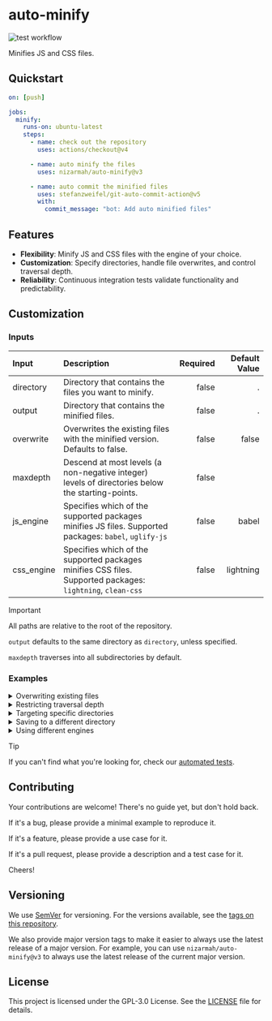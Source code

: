 # auto-minify

![test workflow](https://github.com/nizarmah/auto-minify/actions/workflows/test.yml/badge.svg?branch=master&event=push)

Minifies JS and CSS files.

## Quickstart

```yaml
on: [push]

jobs:
  minify:
    runs-on: ubuntu-latest
    steps:
      - name: check out the repository
        uses: actions/checkout@v4

      - name: auto minify the files
        uses: nizarmah/auto-minify@v3

      - name: auto commit the minified files
        uses: stefanzweifel/git-auto-commit-action@v5
        with:
          commit_message: "bot: Add auto minified files"
```

## Features

* **Flexibility**: Minify JS and CSS files with the engine of your choice.
* **Customization**: Specify directories, handle file overwrites, and control traversal depth.
* **Reliability**: Continuous integration tests validate functionality and predictability.

## Customization

### Inputs

| Input | Description | Required | Default Value |
| :-- | :-- | --: | --: |
| directory | Directory that contains the files you want to minify. | false | . |
| output | Directory that contains the minified files. | false | . |
| overwrite | Overwrites the existing files with the minified version. Defaults to false. | false | false |
| maxdepth | Descend at most levels (a non-negative integer) levels of directories below the starting-points. | false | |
| js_engine | Specifies which of the supported packages minifies JS files. Supported packages: `babel`, `uglify-js` | false | babel |
| css_engine | Specifies which of the supported packages minifies CSS files. Supported packages: `lightning`, `clean-css` | false | lightning |

> [!IMPORTANT]
> All paths are relative to the root of the repository.
>
> `output` defaults to the same directory as `directory`, unless specified.
>
> `maxdepth` traverses into all subdirectories by default.

### Examples

<details>
<summary>Overwriting existing files</summary><br />

```yaml
on: [push]

jobs:
  minify:
    runs-on: ubuntu-latest
    steps:
      - name: check out the repository
        uses: actions/checkout@v4

      - name: replace js and css files with minified ones
        uses: nizarmah/auto-minify@v3
        with:
          overwrite: true

      - name: auto commit the minified files
        uses: stefanzweifel/git-auto-commit-action@v5
        with:
          commit_message: "bot: Add auto minified files"
```
<br />
</details>

<details>
<summary>Restricting traversal depth</summary><br />

```yaml
on: [push]

jobs:
  minify:
    runs-on: ubuntu-latest
    steps:
      - name: check out the repository
        uses: actions/checkout@v4

      - name: auto minify files at most 1 level deep
        uses: nizarmah/auto-minify@v3
        with:
          maxdepth: 1

      - name: auto commit the minified files
        uses: stefanzweifel/git-auto-commit-action@v5
        with:
          commit_message: "bot: Add auto minified files"
```
<br />
</details>

<details>
<summary>Targeting specific directories</summary><br />

```yaml
on: [push]

jobs:
  minify:
    runs-on: ubuntu-latest
    steps:
      - name: check out the repository
        uses: actions/checkout@v4

      - name: auto minify files in the js directory
        uses: nizarmah/auto-minify@v3
        with:
          directory: 'js'

      - name: auto commit the minified files
        uses: stefanzweifel/git-auto-commit-action@v5
        with:
          commit_message: "bot: Add auto minified files"
```
<br />
</details>

<details>
<summary>Saving to a different directory</summary><br />

```yaml
on: [push]

jobs:
  minify:
    runs-on: ubuntu-latest
    steps:
      - name: check out the repository
        uses: actions/checkout@v4

      - name: auto minify files to a different directory
        uses: nizarmah/auto-minify@v3
        with:
          directory: 'assets'
          output: 'mini_assets'

      - name: auto commit the minified files
        uses: stefanzweifel/git-auto-commit-action@v5
        with:
          commit_message: "bot: Add auto minified files"
```
<br />
</details>

<details>
<summary>Using different engines</summary><br />

```yaml
on: [push]

jobs:
  minify:
    runs-on: ubuntu-latest
    steps:
      - name: check out the repository
        uses: actions/checkout@v4

      - name: auto minify files with different engines
        uses: nizarmah/auto-minify@v3
        with:
          js_engine: 'uglify-js'
          css_engine: 'clean-css'

      - name: auto commit the minified files
        uses: stefanzweifel/git-auto-commit-action@v5
        with:
          commit_message: "bot: Add auto minified files"
```
<br />
</details>

> [!TIP]
> If you can't find what you're looking for, check our [automated tests](./.github/workflows/test.yml).

## Contributing

Your contributions are welcome!
There's no guide yet, but don't hold back.

If it's a bug, please provide a minimal example to reproduce it.

If it's a feature, please provide a use case for it.

If it's a pull request, please provide a description and a test case for it.

Cheers!

## Versioning

We use [SemVer](https://semver.org/) for versioning. For the versions available, see the [tags on this repository](./tags).

We also provide major version tags to make it easier to always use the latest release of a major version. For example, you can use `nizarmah/auto-minify@v3` to always use the latest release of the current major version.

## License

This project is licensed under the GPL-3.0 License. See the [LICENSE](LICENSE) file for details.
